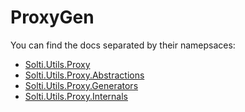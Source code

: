# ProxyGen

You can find the docs separated by their namepsaces:
- [Solti.Utils.Proxy](https://sholtee.github.io/proxygen/doc/Solti.Utils.Proxy.html )
- [Solti.Utils.Proxy.Abstractions](https://sholtee.github.io/proxygen/doc/Solti.Utils.Proxy.Abstractions.html )
- [Solti.Utils.Proxy.Generators](https://sholtee.github.io/proxygen/doc/Solti.Utils.Proxy.Generators.html )
- [Solti.Utils.Proxy.Internals](https://sholtee.github.io/proxygen/doc/Solti.Utils.Proxy.Internals.html )